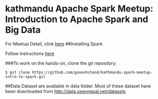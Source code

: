 # kathmandu Apache Spark Meetup: Introduction to Apache Spark and Big Data

For Meetup Detail, click [here](http://spark.meetup.com/cities/np/kathmandu/)
##Installing Spark

Follow instructions [here](notes/install-spark.md)

###To work on the hands-on, clone the git repository:
```
$ git clone https://github.com/ganeshchand/kathmandu-spark-meetup-intro-to-spark.git
```





##Data
Dataset are available in data folder. Most of these dataset have been downloaded from http://data.opennepal.net/datasets

